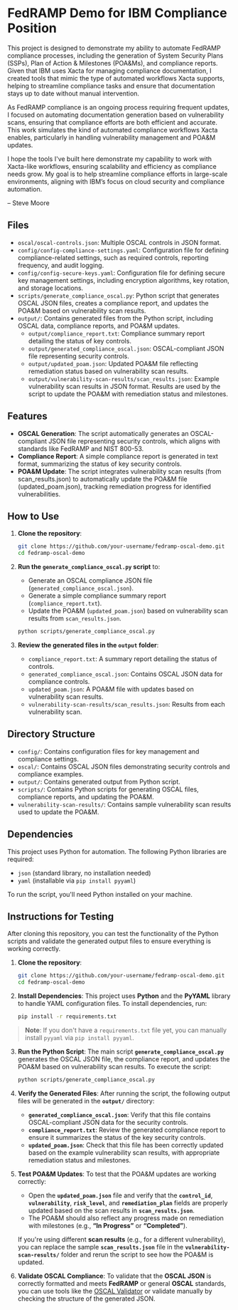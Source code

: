 # FedRAMP Demo for IBM Compliance Position

This project is designed to demonstrate my ability to automate FedRAMP compliance processes, including the generation of System Security Plans (SSPs), Plan of Action & Milestones (POA&Ms), and compliance reports. Given that IBM uses Xacta for managing compliance documentation, I created tools that mimic the type of automated workflows Xacta supports, helping to streamline compliance tasks and ensure that documentation stays up to date without manual intervention.

As FedRAMP compliance is an ongoing process requiring frequent updates, I focused on automating documentation generation based on vulnerability scans, ensuring that compliance efforts are both efficient and accurate. This work simulates the kind of automated compliance workflows Xacta enables, particularly in handling vulnerability management and POA&M updates.

I hope the tools I've built here demonstrate my capability to work with Xacta-like workflows, ensuring scalability and efficiency as compliance needs grow. My goal is to help streamline compliance efforts in large-scale environments, aligning with IBM’s focus on cloud security and compliance automation.

– Steve Moore


## Files

- `oscal/oscal-controls.json`: Multiple OSCAL controls in JSON format.
- `config/config-compliance-settings.yaml`: Configuration file for defining compliance-related settings, such as required controls, reporting frequency, and audit logging.
- `config/config-secure-keys.yaml`: Configuration file for defining secure key management settings, including encryption algorithms, key rotation, and storage locations.
- `scripts/generate_compliance_oscal.py`: Python script that generates OSCAL JSON files, creates a compliance report, and updates the POA&M based on vulnerability scan results.
- `output/`: Contains generated files from the Python script, including OSCAL data, compliance reports, and POA&M updates.
   - `output/compliance_report.txt`: Compliance summary report detailing the status of key controls.
   - `output/generated_compliance_oscal.json`: OSCAL-compliant JSON file representing security controls.
   - `output/updated_poam.json`: Updated POA&M file reflecting remediation status based on vulnerability scan results.
   - `output/vulnerability-scan-results/scan_results.json`: Example vulnerability scan results in JSON format. Results are used by the script to update the POA&M with remediation status and milestones.

## Features
- **OSCAL Generation**: The script automatically generates an OSCAL-compliant JSON file representing security controls, which aligns with standards like FedRAMP and NIST 800-53.
- **Compliance Report**: A simple compliance report is generated in text format, summarizing the status of key security controls.
- **POA&M Update**: The script integrates vulnerability scan results (from scan_results.json) to automatically update the POA&M file (updated_poam.json), tracking remediation progress for identified vulnerabilities.

## How to Use
1. **Clone the repository**:
   ```bash
   git clone https://github.com/your-username/fedramp-oscal-demo.git
   cd fedramp-oscal-demo
   ```

2. **Run the `generate_compliance_oscal.py` script** to:
   - Generate an OSCAL compliance JSON file (`generated_compliance_oscal.json`).
   - Generate a simple compliance summary report (`compliance_report.txt`).
   - Update the POA&M (`updated_poam.json`) based on vulnerability scan results from `scan_results.json`.

   ```bash
   python scripts/generate_compliance_oscal.py
   ```

3. **Review the generated files in the `output` folder**:
   - `compliance_report.txt`: A summary report detailing the status of controls.
   - `generated_compliance_oscal.json`: Contains OSCAL JSON data for compliance controls.
   - `updated_poam.json`: A POA&M file with updates based on vulnerability scan results.
   - `vulnerability-scan-results/scan_results.json`: Results from each vulnerability scan.

## Directory Structure

- `config/`: Contains configuration files for key management and compliance settings.
- `oscal/`: Contains OSCAL JSON files demonstrating security controls and compliance examples.
- `output/`: Contains generated output from Python script.
- `scripts/`: Contains Python scripts for generating OSCAL files, compliance reports, and updating the POA&M.
- `vulnerability-scan-results/`: Contains sample vulnerability scan results used to update the POA&M.

## Dependencies

This project uses Python for automation. The following Python libraries are required:
- `json` (standard library, no installation needed)
- `yaml` (installable via `pip install pyyaml`)

To run the script, you'll need Python installed on your machine.

## Instructions for Testing

After cloning this repository, you can test the functionality of the Python scripts and validate the generated output files to ensure everything is working correctly.

1. **Clone the repository**:
   ```bash
   git clone https://github.com/your-username/fedramp-oscal-demo.git
   cd fedramp-oscal-demo
2. **Install Dependencies**:
   This project uses **Python** and the **PyYAML** library to handle YAML configuration files. To install dependencies, run:
   ```bash
   pip install -r requirements.txt

> **Note**: If you don't have a `requirements.txt` file yet, you can manually install `pyyaml` via `pip install pyyaml`.

3. **Run the Python Script**:
   The main script **`generate_compliance_oscal.py`** generates the OSCAL JSON file, the compliance report, and updates the POA&M based on vulnerability scan results. To execute the script:
   ```bash
   python scripts/generate_compliance_oscal.py

4. **Verify the Generated Files**:
   After running the script, the following output files will be generated in the **`output/`** directory:
   - **`generated_compliance_oscal.json`**: Verify that this file contains OSCAL-compliant JSON data for the security controls.
   - **`compliance_report.txt`**: Review the generated compliance report to ensure it summarizes the status of the key security controls.
   - **`updated_poam.json`**: Check that this file has been correctly updated based on the example vulnerability scan results, with appropriate remediation status and milestones.

5. **Test POA&M Updates**:
   To test that the POA&M updates are working correctly:
   - Open the **`updated_poam.json`** file and verify that the **`control_id`**, **`vulnerability`**, **`risk_level`**, and **`remediation_plan`** fields are properly updated based on the scan results in **`scan_results.json`**.
   - The POA&M should also reflect any progress made on remediation with milestones (e.g., **“In Progress”** or **“Completed”**).
   
   If you're using different **scan results** (e.g., for a different vulnerability), you can replace the sample **`scan_results.json`** file in the **`vulnerability-scan-results/`** folder and rerun the script to see how the POA&M is updated.

6. **Validate OSCAL Compliance**:
   To validate that the **OSCAL JSON** is correctly formatted and meets **FedRAMP** or general **OSCAL** standards, you can use tools like the [OSCAL Validator](https://csrc.nist.gov/projects/risk-management) or validate manually by checking the structure of the generated JSON.


